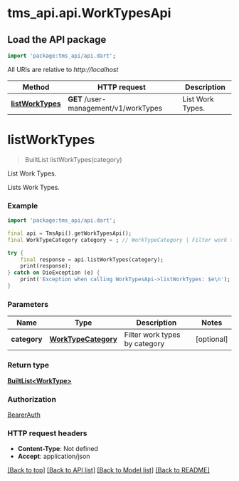 # tms_api.api.WorkTypesApi

## Load the API package
```dart
import 'package:tms_api/api.dart';
```

All URIs are relative to *http://localhost*

Method | HTTP request | Description
------------- | ------------- | -------------
[**listWorkTypes**](WorkTypesApi.md#listworktypes) | **GET** /user-management/v1/workTypes | List Work Types.


# **listWorkTypes**
> BuiltList<WorkType> listWorkTypes(category)

List Work Types.

Lists Work Types.

### Example
```dart
import 'package:tms_api/api.dart';

final api = TmsApi().getWorkTypesApi();
final WorkTypeCategory category = ; // WorkTypeCategory | Filter work types by category

try {
    final response = api.listWorkTypes(category);
    print(response);
} catch on DioException (e) {
    print('Exception when calling WorkTypesApi->listWorkTypes: $e\n');
}
```

### Parameters

Name | Type | Description  | Notes
------------- | ------------- | ------------- | -------------
 **category** | [**WorkTypeCategory**](.md)| Filter work types by category | [optional] 

### Return type

[**BuiltList&lt;WorkType&gt;**](WorkType.md)

### Authorization

[BearerAuth](../README.md#BearerAuth)

### HTTP request headers

 - **Content-Type**: Not defined
 - **Accept**: application/json

[[Back to top]](#) [[Back to API list]](../README.md#documentation-for-api-endpoints) [[Back to Model list]](../README.md#documentation-for-models) [[Back to README]](../README.md)

